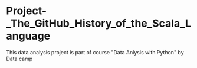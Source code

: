 # Project-_The_GitHub_History_of_the_Scala_Language
This data analysis project is part of course "Data Anlysis with Python" by Data camp

